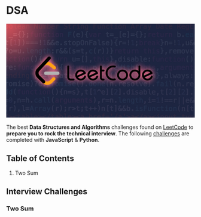 # DSA

<div align="center"><img src="https://github.com/explorerdevs/DSA/blob/main/images/social-img.png" alt="header"></div>

The best **Data Structures and Algorithms** challenges found on [LeetCode](https://leetcode.com/) to **prepare you to rock the technical interview**. The following [challenges](https://docs.google.com/spreadsheets/u/0/d/1A2PaQKcdwO_lwxz9bAnxXnIQayCouZP6d-ENrBz_NXc/htmlview) are completed with **JavaScript** & **Python**.

## Table of Contents

1. Two Sum

## Interview Challenges

### Two Sum
